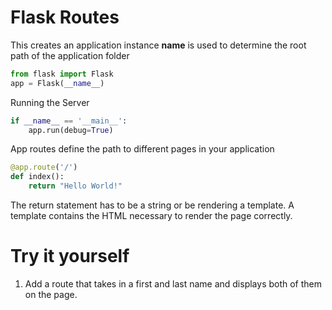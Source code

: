 # Flask Routes

This creates an application instance
__name__ is used to determine the root path of the application folder

```python
from flask import Flask
app = Flask(__name__)
```

Running the Server

```python
if __name__ == '__main__':
	app.run(debug=True)
```

App routes define the path to different pages in your application 
```python
@app.route('/')
def index():
	return "Hello World!"
```

The return statement has to be a string or be rendering a template. A template contains the HTML necessary to render the page correctly. 


# Try it yourself
 1. Add a route that takes in a first and last name and displays both of them on the page. 